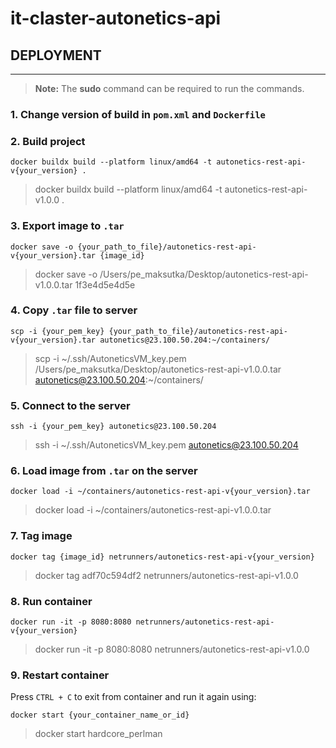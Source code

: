 # it-claster-autonetics-api


## DEPLOYMENT
___  
> **Note:** The **sudo** command can be required to run the commands.

### 1. Change version of build in `pom.xml` and `Dockerfile`

### 2. Build project
```shell  
docker buildx build --platform linux/amd64 -t autonetics-rest-api-v{your_version} .
```  
> docker buildx build --platform linux/amd64 -t autonetics-rest-api-v1.0.0 .

### 3. Export image to `.tar`
```shell  
docker save -o {your_path_to_file}/autonetics-rest-api-v{your_version}.tar {image_id}
```  
> docker save -o /Users/pe_maksutka/Desktop/autonetics-rest-api-v1.0.0.tar 1f3e4d5e4d5e

### 4. Copy `.tar` file to server
```shell  
scp -i {your_pem_key} {your_path_to_file}/autonetics-rest-api-v{your_version}.tar autonetics@23.100.50.204:~/containers/
```  
> scp -i ~/.ssh/AutoneticsVM_key.pem /Users/pe_maksutka/Desktop/autonetics-rest-api-v1.0.0.tar autonetics@23.100.50.204:~/containers/

### 5. Connect to the server
```shell  
ssh -i {your_pem_key} autonetics@23.100.50.204
```  
> ssh -i ~/.ssh/AutoneticsVM_key.pem autonetics@23.100.50.204

### 6. Load image from `.tar` on the server
```shell  
docker load -i ~/containers/autonetics-rest-api-v{your_version}.tar
```  
> docker load -i ~/containers/autonetics-rest-api-v1.0.0.tar

### 7. Tag image
```shell  
docker tag {image_id} netrunners/autonetics-rest-api-v{your_version}
```  
> docker tag adf70c594df2 netrunners/autonetics-rest-api-v1.0.0

### 8. Run container
```shell  
docker run -it -p 8080:8080 netrunners/autonetics-rest-api-v{your_version}
```  
> docker run -it -p 8080:8080 netrunners/autonetics-rest-api-v1.0.0

### 9. Restart container
Press `CTRL + C` to exit from container and run it again using:
```shell  
docker start {your_container_name_or_id}
```  
> docker start hardcore_perlman